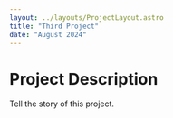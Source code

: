 ```yaml
---
layout: ../layouts/ProjectLayout.astro
title: "Third Project"
date: "August 2024"
---
```


# Project Description

Tell the story of this project.